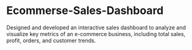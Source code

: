 # Ecommerse-Sales-Dashboard
Designed and developed an interactive sales dashboard to analyze and visualize key metrics of an e-commerce business, including total sales, profit, orders, and customer trends.
